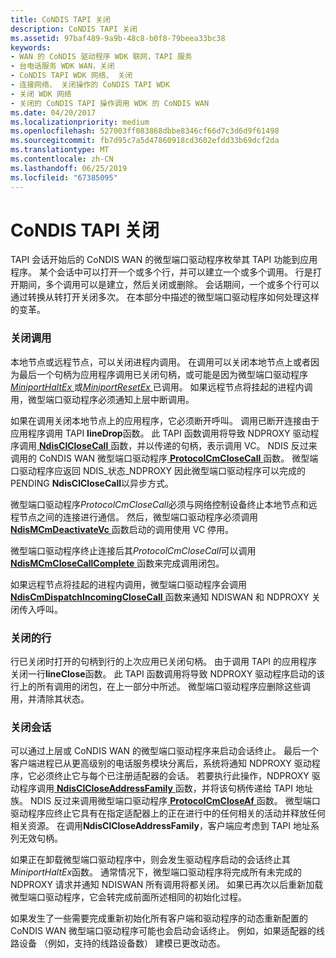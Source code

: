 ```yaml
---
title: CoNDIS TAPI 关闭
description: CoNDIS TAPI 关闭
ms.assetid: 97baf489-9a9b-48c8-b0f8-79beea33bc38
keywords:
- WAN 的 CoNDIS 驱动程序 WDK 联网，TAPI 服务
- 台电话服务 WDK WAN，关闭
- CoNDIS TAPI WDK 网络、 关闭
- 连接网络、 关闭操作的 CoNDIS TAPI WDK
- 关闭 WDK 网络
- 关闭的 CoNDIS TAPI 操作调用 WDK 的 CoNDIS WAN
ms.date: 04/20/2017
ms.localizationpriority: medium
ms.openlocfilehash: 527003ff083868dbbe8346cf66d7c3d6d9f61498
ms.sourcegitcommit: fb7d95c7a5d47860918cd3602efdd33b69dcf2da
ms.translationtype: MT
ms.contentlocale: zh-CN
ms.lasthandoff: 06/25/2019
ms.locfileid: "67385095"
---
```

# <a name="condis-tapi-shutdown"></a>CoNDIS TAPI 关闭





TAPI 会话开始后的 CoNDIS WAN 的微型端口驱动程序枚举其 TAPI 功能到应用程序。 某个会话中可以打开一个或多个行，并可以建立一个或多个调用。 行是打开期间，多个调用可以是建立，然后关闭或删除。 会话期间，一个或多个行可以通过转换从转打开关闭多次。 在本部分中描述的微型端口驱动程序如何处理这样的变革。

### <a name="closing-a-call"></a>关闭调用

本地节点或远程节点，可以关闭进程内调用。 在调用可以关闭本地节点上或者因为最后一个句柄为应用程序调用已关闭句柄，或可能是因为微型端口驱动程序[ *MiniportHaltEx* ](https://docs.microsoft.com/windows-hardware/drivers/ddi/content/ndis/nc-ndis-miniport_halt)或[*MiniportResetEx* ](https://docs.microsoft.com/windows-hardware/drivers/ddi/content/ndis/nc-ndis-miniport_reset)已调用。 如果远程节点将挂起的进程内调用，微型端口驱动程序必须通知上层中断调用。

如果在调用关闭本地节点上的应用程序，它必须断开呼叫。 调用已断开连接由于应用程序调用 TAPI **lineDrop**函数。 此 TAPI 函数调用将导致 NDPROXY 驱动程序调用[ **NdisClCloseCall** ](https://docs.microsoft.com/windows-hardware/drivers/ddi/content/ndis/nf-ndis-ndisclclosecall)函数，并以传递的句柄，表示调用 VC。 NDIS 反过来调用的 CoNDIS WAN 微型端口驱动程序[ **ProtocolCmCloseCall** ](https://docs.microsoft.com/windows-hardware/drivers/ddi/content/ndis/nc-ndis-protocol_cm_close_call)函数。 微型端口驱动程序应返回 NDIS\_状态\_NDPROXY 因此微型端口驱动程序可以完成的 PENDING **NdisClCloseCall**以异步方式。

微型端口驱动程序*ProtocolCmCloseCall*必须与网络控制设备终止本地节点和远程节点之间的连接进行通信。 然后，微型端口驱动程序必须调用[ **NdisMCmDeactivateVc** ](https://docs.microsoft.com/windows-hardware/drivers/ddi/content/ndis/nf-ndis-ndismcmdeactivatevc)函数启动的调用使用 VC 停用。

微型端口驱动程序终止连接后其*ProtocolCmCloseCall*可以调用[ **NdisMCmCloseCallComplete** ](https://docs.microsoft.com/windows-hardware/drivers/ddi/content/ndis/nf-ndis-ndismcmclosecallcomplete)函数来完成调用闭包。

如果远程节点将挂起的进程内调用，微型端口驱动程序会调用[ **NdisCmDispatchIncomingCloseCall** ](https://docs.microsoft.com/windows-hardware/drivers/ddi/content/ndis/nf-ndis-ndiscmdispatchincomingclosecall)函数来通知 NDISWAN 和 NDPROXY 关闭传入呼叫。

### <a name="closing-a-line"></a>关闭的行

行已关闭时打开的句柄到行的上次应用已关闭句柄。 由于调用 TAPI 的应用程序关闭一行**lineClose**函数。 此 TAPI 函数调用将导致 NDPROXY 驱动程序启动的该行上的所有调用的闭包，在上一部分中所述。 微型端口驱动程序应删除这些调用，并清除其状态。

### <a name="closing-a-session"></a>关闭会话

可以通过上层或 CoNDIS WAN 的微型端口驱动程序来启动会话终止。 最后一个客户端进程已从更高级别的电话服务模块分离后，系统将通知 NDPROXY 驱动程序，它必须终止它与每个已注册适配器的会话。 若要执行此操作，NDPROXY 驱动程序调用[ **NdisClCloseAddressFamily** ](https://docs.microsoft.com/windows-hardware/drivers/ddi/content/ndis/nf-ndis-ndisclcloseaddressfamily)函数，并将该句柄传递给 TAPI 地址族。 NDIS 反过来调用微型端口驱动程序[ **ProtocolCmCloseAf** ](https://docs.microsoft.com/windows-hardware/drivers/ddi/content/ndis/nc-ndis-protocol_cm_close_af)函数。 微型端口驱动程序应终止它具有在指定适配器上的正在进行中的任何相关的活动并释放任何相关资源。 在调用**NdisClCloseAddressFamily**，客户端应考虑到 TAPI 地址系列无效句柄。

如果正在卸载微型端口驱动程序中，则会发生驱动程序启动的会话终止其*MiniportHaltEx*函数。 通常情况下，微型端口驱动程序将完成所有未完成的 NDPROXY 请求并通知 NDISWAN 所有调用将都关闭。 如果已再次以后重新加载微型端口驱动程序，它会转完成前面所述相同的初始化过程。

如果发生了一些需要完成重新初始化所有客户端和驱动程序的动态重新配置的 CoNDIS WAN 微型端口驱动程序可能也会启动会话终止。 例如，如果适配器的线路设备 （例如，支持的线路设备数） 建模已更改动态。

 

 





